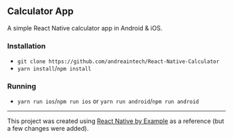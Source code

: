 ## Calculator App

A simple React Native calculator app in Android & iOS.

### Installation

- `git clone https://github.com/andreaintech/React-Native-Calculator`
- `yarn install`/`npm install`

### Running

- `yarn run ios`/`npm run ios` or `yarn run android`/`npm run android`

---

This project was created using [React Native by Example](https://www.reactnativebyexample.com/) as a reference (but a few changes were added).
